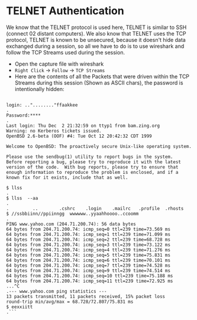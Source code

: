 # TELNET Authentication

We know that the TELNET protocol is used here, TELNET is similar to SSH (connect 02 distant computers). We also know that TELNET uses the TCP protocol, TELNET is known to be unsecured, because it doesn't hide data exchanged during a session, so all we have to do is to use wireshark and follow the TCP Streams used during the session.
- Open the capture file with wireshark
- ```Right Click``` -> ```Follow``` -> ```TCP Streams```
- Here are the contents of all the Packets that were driven within the TCP Streams during this session (Shown as ASCII chars), the password is intentionally hidden:


```OpenBSD/i386 (oof) (ttyp1)

login: .."........"ffaakkee
.
Password:****
.
Last login: Thu Dec  2 21:32:59 on ttyp1 from bam.zing.org
Warning: no Kerberos tickets issued.
OpenBSD 2.6-beta (OOF) #4: Tue Oct 12 20:42:32 CDT 1999

Welcome to OpenBSD: The proactively secure Unix-like operating system.

Please use the sendbug(1) utility to report bugs in the system.
Before reporting a bug, please try to reproduce it with the latest
version of the code.  With bug reports, please try to ensure that
enough information to reproduce the problem is enclosed, and if a
known fix for it exists, include that as well.

$ llss
.
$ llss  --aa
.
.         ..        .cshrc    .login    .mailrc   .profile  .rhosts
$ //ssbbiinn//ppiinngg  wwwwww..yyaahhoooo..ccoomm
.
PING www.yahoo.com (204.71.200.74): 56 data bytes
64 bytes from 204.71.200.74: icmp_seq=0 ttl=239 time=73.569 ms
64 bytes from 204.71.200.74: icmp_seq=1 ttl=239 time=71.099 ms
64 bytes from 204.71.200.74: icmp_seq=2 ttl=239 time=68.728 ms
64 bytes from 204.71.200.74: icmp_seq=3 ttl=239 time=73.122 ms
64 bytes from 204.71.200.74: icmp_seq=4 ttl=239 time=71.276 ms
64 bytes from 204.71.200.74: icmp_seq=5 ttl=239 time=75.831 ms
64 bytes from 204.71.200.74: icmp_seq=6 ttl=239 time=70.101 ms
64 bytes from 204.71.200.74: icmp_seq=7 ttl=239 time=74.528 ms
64 bytes from 204.71.200.74: icmp_seq=9 ttl=239 time=74.514 ms
64 bytes from 204.71.200.74: icmp_seq=10 ttl=239 time=75.188 ms
64 bytes from 204.71.200.74: icmp_seq=11 ttl=239 time=72.925 ms
...^C
.--- www.yahoo.com ping statistics ---
13 packets transmitted, 11 packets received, 15% packet loss
round-trip min/avg/max = 68.728/72.807/75.831 ms
$ eexxiitt
.```
